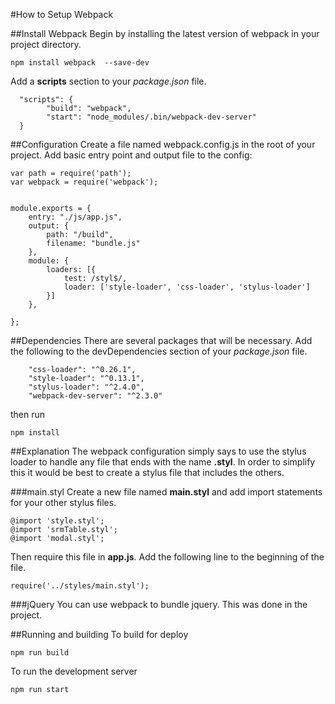 #How to Setup Webpack

##Install Webpack
Begin by installing the latest version of webpack in your project directory.

```
npm install webpack  --save-dev
```

Add a **scripts** section to your _package.json_ file.

```
  "scripts": {
        "build": "webpack",
        "start": "node_modules/.bin/webpack-dev-server"
  }
```
##Configuration
Create a file named webpack.config.js in the root of your project. Add basic entry point and output file to the config:

```
var path = require('path');
var webpack = require('webpack');


module.exports = {
    entry: "./js/app.js",
    output: {
        path: "/build",
        filename: "bundle.js"
    },
    module: {
        loaders: [{
            test: /styl$/,
            loader: ['style-loader', 'css-loader', 'stylus-loader']
        }]
    },

};

```

##Dependencies
There are several packages that will be necessary. Add the following to the devDependencies section of your _package.json_ file.

```
    "css-loader": "^0.26.1",
    "style-loader": "^0.13.1",
    "stylus-loader": "^2.4.0",
    "webpack-dev-server": "^2.3.0"
```

then run

```
npm install
```

##Explanation
The webpack configuration simply says to use the stylus loader to handle any file that ends with the name **.styl**.
In order to simplify this it would be best to create a stylus file that includes the others.

###main.styl
Create a new file named **main.styl** and add import statements for your other stylus files.

```
@import 'style.styl';
@import 'srmTable.styl';
@import 'modal.styl';
```

Then require this file in **app.js**. Add the following line to the beginning of the file.

```
require('../styles/main.styl');
```

###jQuery
You can use webpack to bundle jquery. This was done in the project.

##Running and building
To build for deploy

```
npm run build

```

To run the development server

```
npm run start
```







